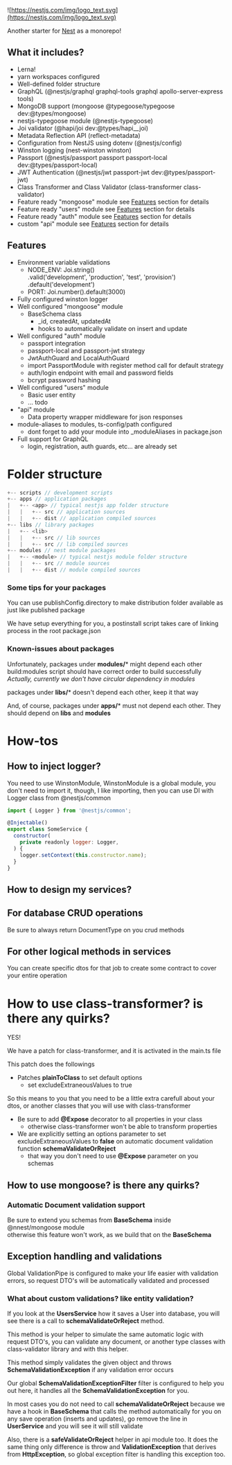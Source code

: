 ![https://nestjs.com/img/logo_text.svg](https://nestjs.com/img/logo_text.svg)

Another starter for [Nest](https://github.com/nestjs/nest) as a monorepo!

## What it includes?

- Lerna!
- yarn workspaces configured
- Well-defined folder structure
- GraphQL (@nestjs/graphql graphql-tools graphql apollo-server-express tools)
- MongoDB support (mongoose @typegoose/typegoose dev:@types/mongoose)
- nestjs-typegoose module (@nestjs-typegoose)
- Joi validator (@hapi/joi dev:@types/hapi__joi)
- Metadata Reflection API (reflect-metadata)
- Configuration from NestJS using dotenv (@nestjs/config)
- Winston logging (nest-winston winston)
- Passport (@nestjs/passport passport passport-local dev:@types/passport-local)
- JWT Authentication (@nestjs/jwt passport-jwt dev:@types/passport-jwt)
- Class Transformer and Class Validator (class-transformer class-validator)
- Feature ready "mongoose" module see [Features](#features) section for details
- Feature ready "users" module see [Features](#features) section for details
- Feature ready "auth" module see [Features](#features) section for details
- custom "api" module see [Features](#features) section for details

## Features

- Environment variable validations
    - NODE_ENV: Joi.string()
    .valid('development', 'production', 'test', 'provision')
    .default('development')
    - PORT: Joi.number().default(3000)
- Fully configured winston logger
- Well configured "mongoose" module
    - BaseSchema class
        - _id, createdAt, updatedAt
        - hooks to automatically validate on insert and update
- Well configured "auth" module
    - passport integration
    - passport-local and passport-jwt strategy
    - JwtAuthGuard and LocalAuthGuard
    - import PassportModule with register method call for default strategy
    - auth/login endpoint with email and password fields
    - bcrypt password hashing
- Well configured "users" module
    - Basic user entity
    - ... todo
- "api" module
    - Data property wrapper middleware for json responses
- module-aliases to modules, ts-config/path configured
    - dont forget to add your module into _moduleAliases in package.json
- Full support for GraphQL
    - login, registration, auth guards, etc... are already set
    
# Folder structure

```js
+-- scripts // development scripts
+-- apps // application packages
|   +-- <app> // typical nestjs app folder structure
|   |   +-- src // application sources
|   |   +-- dist // application compiled sources
+-- libs // library packages
|   +-- <lib>
|   |   +-- src // lib sources
|   |   +-- src // lib compiled sources
+-- modules // nest module packages
|   +-- <module> // typical nestjs module folder structure
|   |   +-- src // module sources
|   |   +-- dist // module compiled sources
```

### Some tips for your packages
You can use publishConfig.directory to make distribution folder available as just like published package  
  
We have setup everything for you, a postinstall script takes care of linking process in the root package.json

### Known-issues about packages

Unfortunately, packages under **modules/*** might depend each other  
build:modules script should have correct order to build successfully  
_Actually, currently we don't have circular dependency in modules_ 
  
packages under **libs/*** doesn't depend each other, keep it that way  
  
And, of course, packages under **apps/*** must not depend each other.
They should depend on **libs** and **modules**

# How-tos

## How to inject logger?

You need to use WinstonModule, WinstonModule is a global module, you don't need to import it, though, I like importing, then you can use DI with Logger class from @nestjs/common

```jsx
import { Logger } from '@nestjs/common';

@Injectable()
export class SomeService {
  constructor(
    private readonly logger: Logger,
  ) {
    logger.setContext(this.constructor.name);
  }
}
```
## How to design my services?

## For database CRUD operations
Be sure to always return DocumentType<any> on you crud methods

## For other logical methods in services
You can create specific dtos for that job to create some contract to cover your entire operation

# How to use class-transformer? is there any quirks?
YES!  
  
We have a patch for class-transformer, and it is activated in the main.ts file  
 
This patch does the followings  

- Patches **plainToClass** to set default options
    - set excludeExtraneousValues to true
    
So this means to you that you need to be a little extra carefull about your dtos, or another classes that you will use with class-transformer  

- Be sure to add **@Expose** decorator to all properties in your class
    - otherwise class-transformer won't be able to transform properties
- We are explicitly setting an options parameter to set excludeExtraneousValues to **false** on automatic document validation function **schemaValidateOrReject**
    - that way you don't need to use **@Expose** parameter on you schemas


## How to use mongoose? is there any quirks?

### Automatic Document validation support
Be sure to extend you schemas from **BaseSchema** inside @nnest/mongoose module  
otherwise this feature won't work, as we build that on the **BaseSchema**

## Exception handling and validations

Global ValidationPipe is configured to make your life easier with validation errors, so request DTO's will be automatically validated and processed

### What about custom validations? like entity validation?

If you look at the **UsersService** how it saves a User into database, you will see there is a call to **schemaValidateOrReject** method.

This method is your helper to simulate the same automatic logic with request DTO's, you can validate any document, or another type classes with class-validator library and with this helper.

This method simply validates the given object and throws **SchemaValidationException** if any validation error occurs

Our global **SchemaValidationExceptionFilter** filter is configured to help you out here, it handles all the **SchemaValidationException** for you.

In most cases you do not need to call **schemaValidateOrReject** because we have a hook in **BaseSchema** that calls the method automatically for you on any save operation (inserts and updates), go remove the line in **UserService** and you will see it will still validate

Also, there is a **safeValidateOrReject** helper in api module too. It does the same thing only difference is throw and **ValidationException** that derives from **HttpException**, so global exception filter is handling this exception too.
